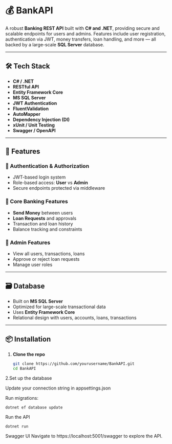 # 💰 BankAPI

A robust **Banking REST API** built with **C# and .NET**, providing secure and scalable endpoints for users and admins. Features include user registration, authentication via JWT, money transfers, loan handling, and more — all backed by a large-scale **SQL Server** database.

---

## 🛠 Tech Stack

- **C# / .NET**
- **RESTful API**
- **Entity Framework Core**
- **MS SQL Server**
- **JWT Authentication**
- **FluentValidation**
- **AutoMapper**
- **Dependency Injection (DI)**
- **xUnit / Unit Testing**
- **Swagger / OpenAPI**

---

## 🚀 Features

### 👤 Authentication & Authorization
- JWT-based login system
- Role-based access: **User** vs **Admin**
- Secure endpoints protected via middleware

### 💸 Core Banking Features
- **Send Money** between users
- **Loan Requests** and approvals
- Transaction and loan history
- Balance tracking and constraints

### 🧰 Admin Features
- View all users, transactions, loans
- Approve or reject loan requests
- Manage user roles

---

## 🗃️ Database

- Built on **MS SQL Server**
- Optimized for large-scale transactional data
- Uses **Entity Framework Core** 
- Relational design with users, accounts, loans, transactions

---

## 📦 Installation

1. **Clone the repo**
   ```bash
   git clone https://github.com/yourusername/BankAPI.git
   cd BankAPI
   
2.Set up the database

Update your connection string in appsettings.json

Run migrations:

    dotnet ef database update
    
Run the API

    dotnet run
    
Swagger UI Navigate to https://localhost:5001/swagger to explore the API.




